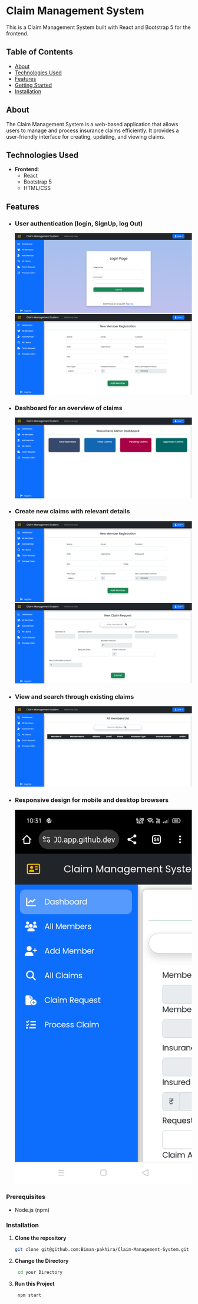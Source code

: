 # Claim Management System

This is a Claim Management System built with React and Bootstrap 5 for the frontend.

## Table of Contents

- [About](#about)
- [Technologies Used](#technologies-used)
- [Features](#features)
- [Getting Started](#getting-started)
- [Installation](#installation)
  

## About

The Claim Management System is a web-based application that allows users to manage and process insurance claims efficiently. It provides a user-friendly interface for creating, updating, and viewing claims.

## Technologies Used

- **Frontend**:
  - React
  - Bootstrap 5
  - HTML/CSS

## Features

- ### User authentication (login, SignUp, log Out)
    <img src = "images/Img1.png">
    <img src = "images/Img2.png">
- ### Dashboard for an overview of claims
    <img src = "images/Img3.png">
- ### Create new claims with relevant details
    <img src = "images/NewClaim.png">
    <img src = "images/NewClaim2.png">

- ### View and search through existing claims
    <img src = "images/SearchExistingMembers.png">
- ### Responsive design for mobile and desktop browsers
    <img src = "images/MobileView.jpg">



### Prerequisites

- Node.js (npm)

### Installation

1. **Clone the repository**

   ```bash
   git clone git@github.com:Biman-pakhira/Claim-Management-System.git
   ```
2. **Change the Directory**

   ```bash
    cd your Directory
   ```
3. **Run this Project**

   ```bash
    npm start
   ```
